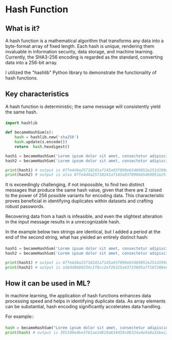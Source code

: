 # Hash Function

## What is it?
A hash function is a mathematical algorithm that transforms any data into a byte-format array of fixed length. Each hash is unique, rendering them invaluable in information security, data storage, and machine learning. Currently, the SHA3-256 encoding is regarded as the standard, converting data into a 256-bit array.

I utilized the "hashlib" Python library to demonstrate the functionality of hash functions.

## Key characteristics
A hash function is deterministic; the same message will consistently yield the same hash.

####
```python
import hashlib

def becameHashSum(s):
    hash = hashlib.new('sha256')
    hash.update(s.encode())
    return  hash.hexdigest()

hash1 = becameHashSum('Lorem ipsum dolor sit amet, consectetur adipiscing elit')
hash2 = becameHashSum('Lorem ipsum dolor sit amet, consectetur adipiscing elit')

print(hash1) # output is 07fe4d4a25718241af145a93f890eb5469052e251d199d173bd3bd50c3bb4da2
print(hash2) # output is also 07fe4d4a25718241af145a93f890eb5469052e251d199d173bd3bd50c3bb4da2
```

It is exceedingly challenging, if not impossible, to find two distinct messages that produce the same hash value, given that there are 2 raised to the power of 256 possible variants for encoding data. This characteristic proves beneficial in identifying duplicates within datasets and crafting robust passwords.

Recovering data from a hash is infeasible, and even the slightest alteration in the input message results in a unrecognizable hash.

In the example below two strings are identical, but I added a period at the end of the second string, what has yielded an entirely distinct hash:
####
```python
hash1 = becameHashSum('Lorem ipsum dolor sit amet, consectetur adipiscing elit')
hash2 = becameHashSum('Lorem ipsum dolor sit amet, consectetur adipiscing elit.')

print(hash1) # output is 07fe4d4a25718241af145a93f890eb5469052e251d199d173bd3bd50c3bb4da2
print(hash2) # output is a58dd8680234c1f8cc2ef2b325a43733605a7f16f288e072de8eae81fd8d6433
```

## How it can be used in ML?
In machine learning, the application of hash functions enhances data processing speed and helps in identifying duplicate data. As array elements can be substantial, hash encoding significantly accelerates data handling.

For example::
####
```python
hash = becameHashSum("Lorem ipsum dolor sit amet, consectetur adipiscing elit. Sed nunc mi, finibus nec leo mattis, posuere bibendum lectus. Vestibulum tincidunt mauris quis orci ultricies, ac lobortis mauris rhoncus. Aliquam vulputate sollicitudin lacus, sed suscipit ex. Etiam facilisis interdum dictum. Fusce a dapibus erat, eu scelerisque velit. Etiam dolor diam, pretium nec ipsum sit amet, rutrum consequat dui. Mauris urna lorem, dictum sed convallis sed, tincidunt in orci. Proin interdum, felis in auctor suscipit, sapien nibh malesuada enim, nec viverra ex tellus eu leo. Nullam malesuada sit amet felis vitae tincidunt. Cras nec varius mauris. Sed egestas mauris vitae dolor vehicula maximus. Praesent in lacinia ante, sed pharetra quam. Sed dignissim lorem quis diam cursus vehicula. Mauris eu eros ullamcorper mi auctor convallis. Curabitur volutpat mollis dui sit amet commodo. Integer tincidunt scelerisque quam. Curabitur fermentum gravida blandit. Donec scelerisque et quam vel aliquet. In at elit tempus, porta quam eget, dictum dui. Etiam molestie facilisis sapien, in scelerisque turpis auctor sit amet. Praesent ultrices, quam id gravida laoreet, urna nunc condimentum tellus, eu tempus magna metus tincidunt nisl. Sed risus turpis, rutrum non sodales sit amet, consequat vel magna. Sed cursus purus et finibus scelerisque. Donec tristique diam imperdiet tortor blandit, vel convallis tellus tristique. Nullam eu sem sed arcu tempus egestas. Phasellus vehicula ex dolor, id euismod nisi rhoncus a. Curabitur dapibus ex non neque blandit, sed rhoncus leo egestas. Nam quis elit ultrices, euismod augue non, fringilla eros. Fusce fringilla dapibus elit sed ornare. Nulla vitae imperdiet quam, sit amet euismod libero. Nulla id sem ac lacus sagittis viverra. Mauris non ligula quis enim rhoncus pellentesque ut vel erat. Proin ut tincidunt mauris, eget placerat nunc. Proin imperdiet pretium ipsum quis viverra. Lorem ipsum dolor sit amet, consectetur adipiscing elit. Suspendisse sagittis sagittis ultrices. Sed luctus eros nisi, ut rutrum nisl iaculis a. Orci varius natoque penatibus et magnis dis parturient montes, nascetur ridiculus mus. Cras condimentum imperdiet purus, id convallis magna euismod a. Vivamus ac pharetra sapien, eget ultricies orci. Donec ultricies quis lacus at efficitur. Nam eu sem quis orci laoreet fermentum. Quisque ut fermentum quam. Nullam aliquam blandit urna, non tempor leo egestas vitae. In tincidunt dictum erat, a euismod turpis dapibus a. Sed fermentum ac ligula sodales vehicula. Sed eget nisi non ex auctor efficitur sed vehicula turpis. Ut dapibus porttitor nisl, sed dictum lectus posuere sed. Vestibulum non tortor sodales, ultricies tortor eu, scelerisque eros. Curabitur id suscipit velit. Aliquam suscipit massa ac lacus viverra iaculis. Donec sed sollicitudin dolor, nec efficitur lectus. Nullam accumsan lacus in orci dignissim gravida eu et augue. Donec ut tristique felis. Morbi finibus feugiat vehicula. Fusce aliquet euismod lectus, quis mollis dolor volutpat et. Suspendisse tempus, elit ut luctus sagittis, tortor lectus commodo massa, quis consequat libero erat ac purus. In mollis a lacus vitae semper. Cras vestibulum, felis vel aliquet tincidunt, arcu purus gravida mi, sed condimentum elit neque vel odio. In hac habitasse platea dictumst. Nam eget rhoncus quam. Praesent mauris elit, pretium id justo at, condimentum malesuada enim. Nunc sollicitudin augue lacus, eget tempus diam aliquet in. Nullam tellus arcu, ultricies id diam ac, tempus egestas elit. Duis ultricies nec erat vitae luctus.")
print(hash) # output is 395109e4be3761ae2d610a634459c88324a4e9a0a1bbac286b087d95a89a15d5
```